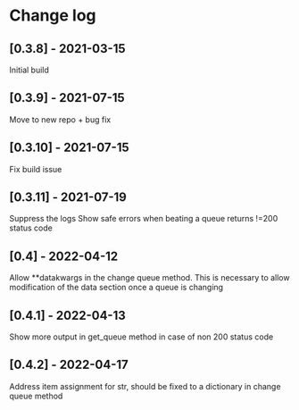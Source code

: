 # Change log

## [0.3.8] - 2021-03-15

Initial build

## [0.3.9] - 2021-07-15

Move to new repo + bug fix

## [0.3.10] - 2021-07-15

Fix build issue

## [0.3.11] - 2021-07-19

Suppress the logs
Show safe errors when beating a queue returns !=200 status code

## [0.4] - 2022-04-12

Allow **datakwargs in the change queue method.
This is necessary to allow modification of the data section once a queue is changing

## [0.4.1] - 2022-04-13

Show more output in get_queue method in case of non 200 status code

## [0.4.2] - 2022-04-17

Address item assignment for str, should be fixed to a dictionary in change queue method